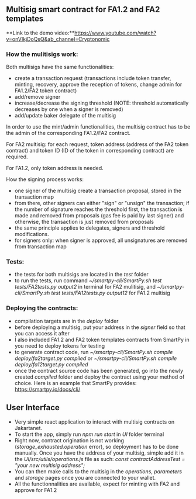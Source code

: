 ## Multisig smart contract for FA1.2 and FA2 templates

**Link to the demo video:**https://www.youtube.com/watch?v=onVIkjDoQsQ&ab_channel=Cryptonomic

### How the mulitisigs work:

Both multisigs have the same functionalities:
- create a transaction request (transactions include token transfer, minting, recovery, approve the reception of tokens, change admin for FA1.2/FA2 token contract)
- add/remove signer
- increase/decrease the signing threshold (NOTE: threshold automatically decreases by one when a signer is removed)
- add/update baker delegate of the multisig


In order to use the mint/admin functionalities, the multisig contract has to be the admin of the corresponding FA1.2/FA2 contract.

For FA2 multisig: for each request, token address (address of the FA2 token contract) and token ID (ID of the token in corresponding contract) are required.

For FA1.2, only token address is needed.

How the signing process works: 
- one signer of the multisig create a transaction proposal, stored in the transaction map
- from there, other signers can either "sign" or "unsign" the transaction; if the number of signature reaches the threshold first, the transaction is made and removed from proposals (gas fee is paid by last signer) and otherwise, the transaction is just removed from proposals
- the same principle applies to delegates, signers and threshold modifications.
- for signers only: when signer is approved, all unsignatures are removed from transaction map

### Tests: 

- the tests for both multisigs are located in the *test* folder
- to run the tests, run command *~/smartpy-cli/SmartPy.sh test tests/FA2tests.py output2* in terminal for FA2 mulitisig, and *~/smartpy-cli/SmartPy.sh test tests/FA12tests.py output12* for FA1.2 multisig

### Deploying the contracts:

- compilation targets are in the *deploy* folder
- before deploying a multisig, put your address in the *signer* field so that you can access it after
- I also included FA1.2 and FA2 token templates contracts from SmartPy in you need to deploy tokens for testing
- to generate contract code, run *~/smartpy-cli/SmartPy.sh compile deploy/fa2target.py compiled* or *~/smartpy-cli/SmartPy.sh compile deploy/fa12target.py compiled*
- once the contract source code has been generated, go into the newly created *compiled* folder and deploy the contract using your method of choice. Here is an example that SmartPy provides: https://smartpy.io/docs/cli/

## User Interface

- Very simple react application to interact with multisig contracts on Jakartanet.
- To start the app, simply run *npm run start* in *UI* folder terminal
- Right now, contract origination is not working (*storage_exhausted.operation* error), so deployment has to be done manually. Once you have the address of your multisig, simple add it in the *UI/src/utils/operations.js* file as such: *const contractAddressTest = "your new multisig address";*
- You can then make calls to the multisig in the *operations*, *parameters* and *storage* pages once you are connected to your wallet.
- All the functionnalities are available, expect for minting with FA2 and approve for FA1.2
